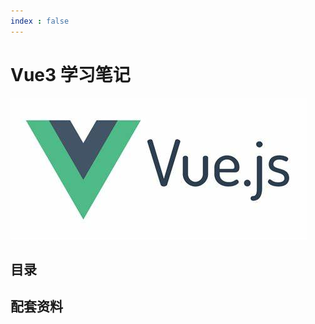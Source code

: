 ```yaml
---
index : false
---
```

# Vue3 学习笔记

![](../../../assets/readme/2024-04-10-16-21-21.png)

## 目录

<Catalog  hideHeading='false'/>

## 配套资料